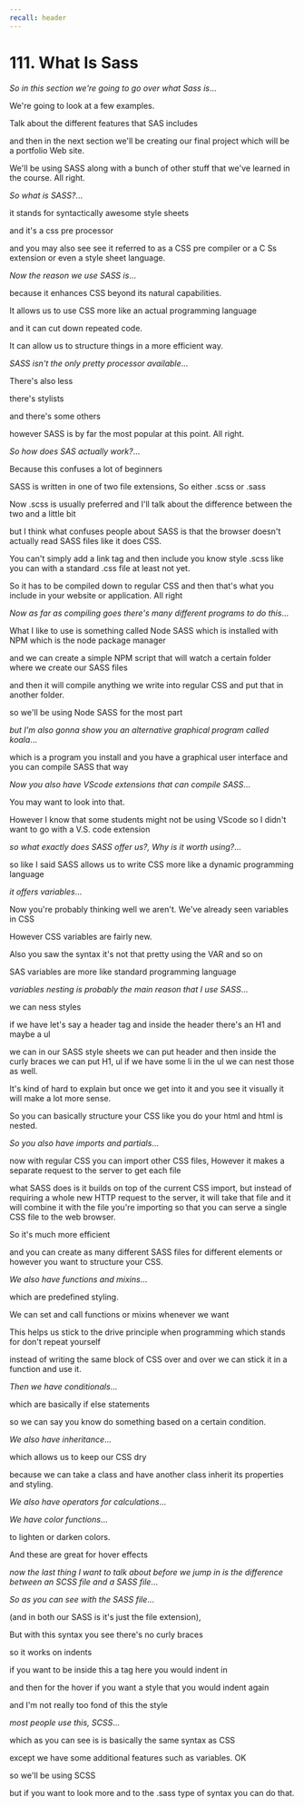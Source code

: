 ```yaml
---
recall: header
---
```


# 111. What Is Sass  

*So in this section we're going to go over what Sass is*...

We're going to look at a few examples.  
 
Talk about the different features that SAS includes  
 
and then in the next section we'll be creating our final project which will be a portfolio Web site.  
 
We'll be using SASS along with a bunch of other stuff that we've learned in the course. All right.

*So what is SASS?*... 

it stands for syntactically awesome style sheets  
 
and it's a css pre processor  
 
and you may also see see it referred to as a CSS pre compiler or a C Ss extension or even a style sheet language.  

*Now the reason we use SASS is*...

because it enhances CSS beyond its natural capabilities.  
 
It allows us to use CSS more like an actual programming language  
 
and it can cut down repeated code.  
 
It can allow us to structure things in a more efficient way.

*SASS isn't the only pretty processor available*...

There's also less  
 
there's stylists  
 
and there's some others  
 
however SASS is by far the most popular at this point. All right.

*So how does SAS actually work?*...

Because this confuses a lot of beginners  
 
SASS is written in one of two file extensions, So either .scss or .sass  
 
Now .scss is usually preferred and I'll talk about the difference between the two and a little bit  
 
but I think what confuses people about SASS is that the browser doesn't actually read SASS files like it does CSS.  
 
You can't simply add a link tag and then include you know style .scss like you can with a standard .css file at least not yet.  
 
So it has to be compiled down to regular CSS and then that's what you include in your website or application. All right

*Now as far as compiling goes there's many different programs to do this*...
 
What I like to use is something called Node SASS which is installed with NPM which is the node package manager  
 
and we can create a simple NPM script that will watch a certain folder where we create our SASS files  
 
and then it will compile anything we write into regular CSS and put that in another folder.  
 
so we'll be using Node SASS for the most part

*but I'm also gonna show you an alternative graphical program called koala*...

which is a program you install and you have a graphical user interface and you can compile SASS that way

*Now you also have VScode extensions that can compile SASS*...

You may want to look into that.  
 
However I know that some students might not be using VScode so I didn't want to go with a V.S. code extension

*so what exactly does SASS offer us?, Why is it worth using?*...

so like I said SASS allows us to write CSS more like a dynamic programming language

*it offers variables*...

Now you're probably thinking well we aren't. We've already seen variables in CSS  
 
However CSS variables are fairly new.  
 
Also you saw the syntax it's not that pretty using the VAR and so on  

SAS variables are more like standard programming language 

*variables nesting is probably the main reason that I use SASS*...

we can ness styles  
 
if we have let's say a header tag and inside the header there's an H1 and maybe a ul  
 
we can in our SASS style sheets we can put header and then inside the curly braces we can put H1, ul if we have some li in the ul we can nest those as well.  
 
It's kind of hard to explain but once we get into it and you see it visually it will make a lot more sense.  
 
So you can basically structure your CSS like you do your html and html is nested.

*So you also have imports and partials*...

now with regular CSS you can import other CSS files, However it makes a separate request to the server to get each file  
 
what SASS does is it builds on top of the current CSS import, but instead of requiring a whole new HTTP request to the server, it will take that file and it will combine it with the file you're importing so that you can serve a single CSS file to the web browser.  
 
So it's much more efficient  
 
and you can create as many different SASS files for different elements or however you want to structure your CSS.

*We also have functions and mixins*... 

which are predefined styling. 
 
We can set and call functions or mixins whenever we want  
 
This helps us stick to the drive principle when programming which stands for don't repeat yourself  
 
instead of writing the same block of CSS over and over we can stick it in a function and use it.

*Then we have conditionals*...

which are basically if else statements  
 
so we can say you know do something based on a certain condition.

*We also have inheritance*...

which allows us to keep our CSS dry 

because we can take a class and have another class inherit its properties and styling. 

*We also have operators for calculations*...

*We have color functions*...
 
to lighten or darken colors.  
 
And these are great for hover effects  

*now the last thing I want to talk about before we jump in is the difference between an SCSS file and a SASS file*... 

*So as you can see with the SASS file*...
 
(and in both our SASS is it's just the file extension),  
 
But with this syntax you see there's no curly braces  
 
so it works on indents  
 
if you want to be inside this a tag here you would indent in  
 
and then for the hover if you want a style that you would indent again  
 
and I'm not really too fond of this the style

*most people use this, SCSS*...

which as you can see is is basically the same syntax as CSS  
 
except we have some additional features such as variables. OK  
 
so we'll be using SCSS  
 
but if you want to look more and to the .sass type of syntax you can do that.

